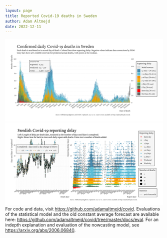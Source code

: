 ```yaml
---
layout: page
title: Reported Covid-19 deaths in Sweden
author: Adam Altmejd
date: 2022-12-11
---
```


![Graph of Swedish Covid-19 deaths with reporting delay.](deaths_lag_sweden_2022-12-11.png "Swedish Covid-19 deaths.")
![Graph of Swedish Covid-19 reporting delay in daily deaths.](lag_trend_sweden_2022-12-11.png "Trend in Swedish Covid-19 mortality reporting delay.")
For code and data, visit <https://github.com/adamaltmejd/covid>.
Evaluations of the statistical model and the old constant average forecast are available here: <https://github.com/adamaltmejd/covid/tree/master/docs/eval>.
For an indepth explanation and evaluation of the nowcasting model, see <https://arxiv.org/abs/2006.06840>.
